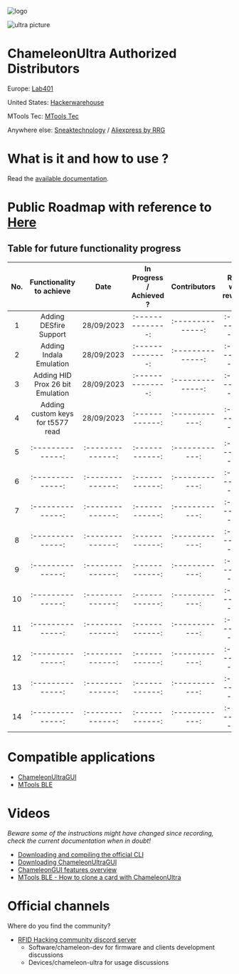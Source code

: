 ![logo](docs/images/ultra-logo.png)

![ultra picture](docs/images/ultra-overview.png)

# ChameleonUltra Authorized Distributors

Europe: [Lab401](https://lab401.com/)

United States: [Hackerwarehouse](https://hackerwarehouse.com/)

MTools Tec: [MTools Tec](https://shop.mtoolstec.com/)

Anywhere else: [Sneaktechnology](https://sneaktechnology.com) / [Aliexpress by RRG](https://proxgrind.aliexpress.com/store/1101312023) 

# What is it and how to use ?

Read the [available documentation](docs/README.md).

# Public Roadmap with reference to [Here](https://github.com/RfidResearchGroup/ChameleonUltra/wiki/Public-Roadmap)

Table for future functionality progress
---------------------------------

|No.|Functionality to achieve| Date | In Progress / Achieved ? | Contributors | RRG will reward |
|:--------------:|:--------------:|:--------:|:------------:|:------------:|:------------:|
|1| Adding DESfire Support|28/09/2023|:--------------:|:--------------:|:------------:|
|2| Adding Indala Emulation|28/09/2023|:--------------:|:--------------:|:------------:|
|3| Adding HID Prox 26 bit Emulation|28/09/2023|:--------------:|:--------------:|:------------:|
|4| Adding custom keys for t5577 read|28/09/2023|:------------:|:------------:|:------------:|
|5|:--------------:|:--------------:|:------------:|:------------:|:------------:|
|6|:--------------:|:--------------:|:------------:|:------------:|:------------:|
|7|:--------------:|:--------------:|:------------:|:------------:|:------------:|
|8|:--------------:|:--------------:|:------------:|:------------:|:------------:|
|9|:--------------:|:--------------:|:------------:|:------------:|:------------:|
|10|:--------------:|:--------------:|:------------:|:------------:|:------------:|
|11|:--------------:|:--------------:|:------------:|:------------:|:------------:|
|12|:--------------:|:--------------:|:------------:|:------------:|:------------:|
|13|:--------------:|:--------------:|:------------:|:------------:|:------------:|
|14|:--------------:|:--------------:|:------------:|:------------:|:------------:|

# Compatible applications

* [ChameleonUltraGUI](https://github.com/GameTec-live/ChameleonUltraGUI)
* [MTools BLE](docs/mtoolsble.md)

# Videos

*Beware some of the instructions might have changed since recording, check the current documentation when in doubt!*

* [Downloading and compiling the official CLI](https://www.youtube.com/watch?v=VGpAeitNXH0)
* [Downloading ChameleonUltraGUI](https://www.youtube.com/watch?v=rHH7iqbX3nY)
* [ChameleonGUI features overview](https://www.youtube.com/watch?v=YqE8wyVSse4)
* [MTools BLE - How to clone a card with ChameleonUltra](https://youtu.be/IvH-xtdW1Wk?si=4exqgAAeJ-kxU3aN)

# Official channels

Where do you find the community?

* [RFID Hacking community discord server](https://t.ly/d4_C)
  * Software/chameleon-dev for firmware and clients development discussions
  * Devices/chameleon-ultra for usage discussions
